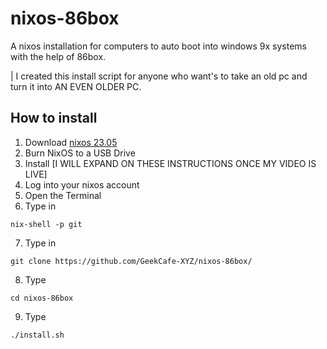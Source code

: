 # nixos-86box
A nixos installation for computers to auto boot into windows 9x systems with the help of 86box.

| I created this install script for anyone who want's to take an old pc and turn it into AN EVEN OLDER PC. 

## How to install
1. Download [nixos 23.05](https://nixos.org/download)
2. Burn NixOS to a USB Drive
3. Install [I WILL EXPAND ON THESE INSTRUCTIONS ONCE MY VIDEO IS LIVE]
4. Log into your nixos account
5. Open the Terminal
6. Type in 
```
nix-shell -p git
```
7. Type in 
```
git clone https://github.com/GeekCafe-XYZ/nixos-86box/
```
8. Type
```
cd nixos-86box
```
9. Type
```
./install.sh
```
